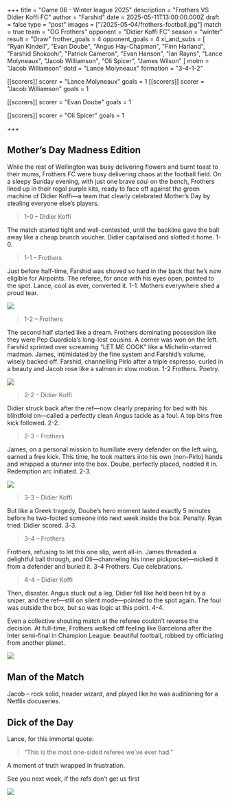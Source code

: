 +++
title = "Game 06 - Winter league 2025"
description = "Frothers VS Didier Koffi FC"
author = "Farshid"
date = 2025-05-11T13:00:00.000Z
draft = false
type = "post"
images = ["/2025-05-04/frothers-football.jpg"]
match = true
team = "OG Frothers"
opponent = "Didier Koffi FC"
season = "winter"
result = "Draw"
frother_goals = 4
opponent_goals = 4
xi_and_subs = [
  "Ryan Kindell",
  "Evan Doube",
  "Angus Hay-Chapman",
  "Finn Harland",
  "Farshid Shokoohi",
  "Patrick Cameron",
  "Evan Hanson",
  "Ian Rayns",
  "Lance Molyneaux",
  "Jacob Williamson",
  "Oli Spicer",
  "James Wilson"
]
motm = "Jacob Williamson"
dotd = "Lance Molyneaux"
formation = "3-4-1-2"

[[scorers]]
scorer = "Lance Molyneaux"
goals = 1
[[scorers]]
scorer = "Jacob Williamson"
goals = 1

[[scorers]]
scorer = "Evan Doube"
goals = 1

[[scorers]]
scorer = "Oli Spicer"
goals = 1

+++

## Mother’s Day Madness Edition

While the rest of Wellington was busy delivering flowers and burnt toast to their mums, Frothers FC were busy delivering chaos at the football field. On a sleepy Sunday evening, with just one brave soul on the bench, Frothers lined up in their regal purple kits, ready to face off against the green machine of Didier Koffi—a team that clearly celebrated Mother’s Day by stealing everyone else’s players.

> 1-0 – Didier Koffi

The match started tight and well-contested, until the backline gave the ball away like a cheap brunch voucher. Didier capitalised and slotted it home. 1-0.

> 1-1 – Frothers

Just before half-time, Farshid was shoved so hard in the back that he’s now eligible for Airpoints. The referee, for once with his eyes open, pointed to the spot. Lance, cool as ever, converted it. 1-1. Mothers everywhere shed a proud tear.

![](https://media.giphy.com/media/v1.Y2lkPTc5MGI3NjExdmc2Zml6ODB1bmV3bHIwMzEyd2ttdTU0eTV2Mzl6cWxnbzA0eGE3bSZlcD12MV9naWZzX3NlYXJjaCZjdD1n/o4LM9J7waj9sIrattl/giphy.gif)

> 1-2 – Frothers

The second half started like a dream. Frothers dominating possession like they were Pep Guardiola’s long-lost cousins. A corner was won on the left. Farshid sprinted over screaming “LET ME COOK” like a Michelin-starred madman. James, intimidated by the fine system and Farshid’s volume, wisely backed off.
Farshid, channelling Pirlo after a triple espresso, curled in a beauty and Jacob rose like a salmon in slow motion. 1-2 Frothers. Poetry.

![](https://media.giphy.com/media/v1.Y2lkPTc5MGI3NjExbzdveXYzcWszbTR2enE0c3d3ajhqaTg5ZDNvaHFkbzhnanM3ZjM3YSZlcD12MV9naWZzX3NlYXJjaCZjdD1n/3o72FiuZMNziEZYEH6/giphy.gif)

> 2-2 – Didier Koffi

Didier struck back after the ref—now clearly preparing for bed with his blindfold on—called a perfectly clean Angus tackle as a foul. A top bins free kick followed. 2-2.

> 2-3 – Frothers

James, on a personal mission to humiliate every defender on the left wing, earned a free kick. This time, he took matters into his own (non-Pirlo) hands and whipped a stunner into the box. Doube, perfectly placed, nodded it in. Redemption arc initiated. 2-3.

![](https://media.giphy.com/media/v1.Y2lkPTc5MGI3NjExamV6MnF6d3YyNmJ0YzFwZTRqajI4Z2k2dHdjeWpzaGhlZzdubXRyZSZlcD12MV9naWZzX3NlYXJjaCZjdD1n/XJ6y2E95hXnJNpQypX/giphy.gif)

> 3-3 – Didier Koffi

But like a Greek tragedy, Doube’s hero moment lasted exactly 5 minutes before he two-footed someone into next week inside the box. Penalty. Ryan tried. Didier scored. 3-3.

> 3-4 – Frothers

Frothers, refusing to let this one slip, went all-in. James threaded a delightful ball through, and Oli—channeling his inner pickpocket—nicked it from a defender and buried it. 3-4 Frothers. Cue celebrations.

> 4-4 – Didier Koffi

Then, disaster. Angus stuck out a leg, Didier fell like he’d been hit by a sniper, and the ref—still on silent mode—pointed to the spot again. The foul was outside the box, but so was logic at this point. 4-4.

Even a collective shouting match at the referee couldn’t reverse the decision. At full-time, Frothers walked off feeling like Barcelona after the Inter semi-final in Champion League: beautiful football, robbed by officiating from another planet.

![](https://media.giphy.com/media/v1.Y2lkPTc5MGI3NjExYjlsbDJ1eHkyNTlqdXppOXF3ZHZhcWkyMmVsMDA0MHNoOXR1NHFoMyZlcD12MV9naWZzX3NlYXJjaCZjdD1n/QU4h86qhEt7eqmItGa/giphy.gif)

## Man of the Match
Jacob – rock solid, header wizard, and played like he was auditioning for a Netflix docuseries.

## Dick of the Day
Lance, for this immortal quote:

> “This is the most one-sided referee we’ve ever had.”

A moment of truth wrapped in frustration.

See you next week, if the refs don’t get us first

![](https://media.giphy.com/media/l2Je706r0gnu3EXtu/giphy.gif?cid=ecf05e47gz7icqapbmnihlhfk9nlmiekkw1ier78nan6bs3b&ep=v1_gifs_search&rid=giphy.gif&ct=g)